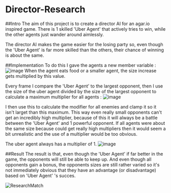 # Director-Research

##Intro
The aim of this project is to create a director AI for an agar.io inspired game.
There is 1 skilled 'Uber Agent' that actively tries to win,
while the other agents just wander around aimlessly.

The director AI makes the game easier
for the losing party so, even though the 'Uber Agent'
is far more skilled than the others, their chance of winning is about the same.

##Implementation
To do this I gave the agents a new member variable : 
![image](https://user-images.githubusercontent.com/96822243/151254252-932a0e84-de71-4ff1-9cfd-9da550bdda1d.png)
When the agent eats food or a smaller agent, the size increase gets multiplied by this value.


Every frame I compare the 'Uber Agent' to the largest opponent,
then I use the size of the uber agent divided by the size of the largest opponent
to calculate a maximum multiplier for all agents :
![image](https://user-images.githubusercontent.com/96822243/151254762-a1f4b361-e2ec-4f58-84be-81e789eab5a9.png)

I then use this to calculate the modifier for all enemies and clamp it
so it isn't larget than this maximum.
This way even really small opponents can't get an incredibly high multiplier,
because of this it will always be a battle between the 'Uber Agent' and 1 powerful opponent.
If all agents were about the same size because could get really high multipliers 
then it would seem a bit unrealistic and the use of a multiplier would be too obvious.

The uber agent always has a multiplier of 1.
![image](https://user-images.githubusercontent.com/96822243/151255444-c0414d15-081f-4c1d-81e1-7e664b562881.png)

##Result
The result is that, even though the 'Uber Agent' if far better in the game,
the opponents will still be able to keep up.
And even though all opponents gain a bonus, the opponents sizes are still rather varied
so it's not immediately obvious that they have an advantage (or disadvantage)
based on 'Uber Agent' 's succes.

![ResearchMatch](https://user-images.githubusercontent.com/96822243/151256119-b30e6666-3223-45ac-88ba-adf491e887dc.png)

